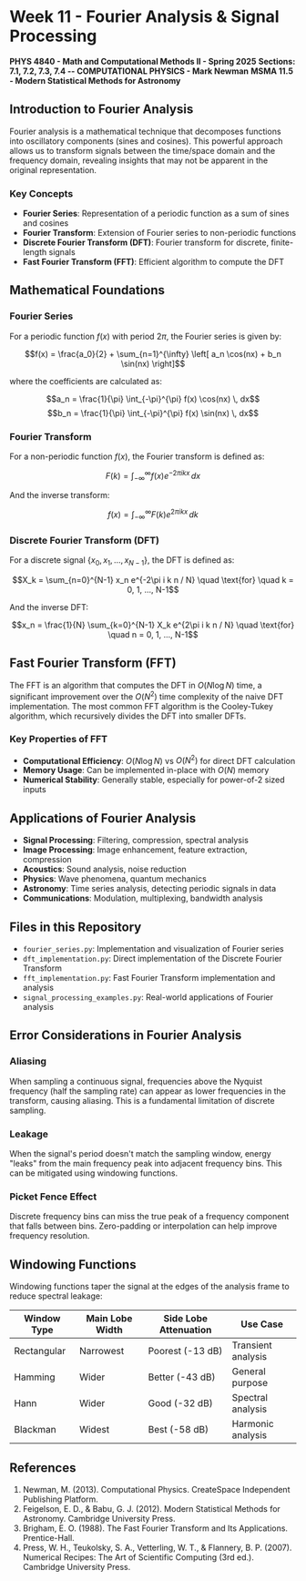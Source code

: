 # Week 11 - Fourier Analysis & Signal Processing
**PHYS 4840 - Math and Computational Methods II - Spring 2025**
**Sections: 7.1, 7.2, 7.3, 7.4 -- COMPUTATIONAL PHYSICS - Mark Newman**
**MSMA 11.5 - Modern Statistical Methods for Astronomy**

## Introduction to Fourier Analysis

Fourier analysis is a mathematical technique that decomposes functions into oscillatory components (sines and cosines). This powerful approach allows us to transform signals between the time/space domain and the frequency domain, revealing insights that may not be apparent in the original representation.

### Key Concepts

- **Fourier Series**: Representation of a periodic function as a sum of sines and cosines
- **Fourier Transform**: Extension of Fourier series to non-periodic functions
- **Discrete Fourier Transform (DFT)**: Fourier transform for discrete, finite-length signals
- **Fast Fourier Transform (FFT)**: Efficient algorithm to compute the DFT

## Mathematical Foundations

### Fourier Series

For a periodic function $f(x)$ with period $2\pi$, the Fourier series is given by:

$$f(x) = \frac{a_0}{2} + \sum_{n=1}^{\infty} \left[ a_n \cos(nx) + b_n \sin(nx) \right]$$

where the coefficients are calculated as:

$$a_n = \frac{1}{\pi} \int_{-\pi}^{\pi} f(x) \cos(nx) \, dx$$
$$b_n = \frac{1}{\pi} \int_{-\pi}^{\pi} f(x) \sin(nx) \, dx$$

### Fourier Transform

For a non-periodic function $f(x)$, the Fourier transform is defined as:

$$F(k) = \int_{-\infty}^{\infty} f(x) e^{-2\pi i k x} \, dx$$

And the inverse transform:

$$f(x) = \int_{-\infty}^{\infty} F(k) e^{2\pi i k x} \, dk$$

### Discrete Fourier Transform (DFT)

For a discrete signal $\{x_0, x_1, ..., x_{N-1}\}$, the DFT is defined as:

$$X_k = \sum_{n=0}^{N-1} x_n e^{-2\pi i k n / N} \quad \text{for} \quad k = 0, 1, ..., N-1$$

And the inverse DFT:

$$x_n = \frac{1}{N} \sum_{k=0}^{N-1} X_k e^{2\pi i k n / N} \quad \text{for} \quad n = 0, 1, ..., N-1$$

## Fast Fourier Transform (FFT)

The FFT is an algorithm that computes the DFT in $O(N \log N)$ time, a significant improvement over the $O(N^2)$ time complexity of the naive DFT implementation. The most common FFT algorithm is the Cooley-Tukey algorithm, which recursively divides the DFT into smaller DFTs.

### Key Properties of FFT

- **Computational Efficiency**: $O(N \log N)$ vs $O(N^2)$ for direct DFT calculation
- **Memory Usage**: Can be implemented in-place with $O(N)$ memory
- **Numerical Stability**: Generally stable, especially for power-of-2 sized inputs

## Applications of Fourier Analysis

- **Signal Processing**: Filtering, compression, spectral analysis
- **Image Processing**: Image enhancement, feature extraction, compression
- **Acoustics**: Sound analysis, noise reduction
- **Physics**: Wave phenomena, quantum mechanics
- **Astronomy**: Time series analysis, detecting periodic signals in data
- **Communications**: Modulation, multiplexing, bandwidth analysis

## Files in this Repository

- `fourier_series.py`: Implementation and visualization of Fourier series
- `dft_implementation.py`: Direct implementation of the Discrete Fourier Transform
- `fft_implementation.py`: Fast Fourier Transform implementation and analysis
- `signal_processing_examples.py`: Real-world applications of Fourier analysis

## Error Considerations in Fourier Analysis

### Aliasing
When sampling a continuous signal, frequencies above the Nyquist frequency (half the sampling rate) can appear as lower frequencies in the transform, causing aliasing. This is a fundamental limitation of discrete sampling.

### Leakage
When the signal's period doesn't match the sampling window, energy "leaks" from the main frequency peak into adjacent frequency bins. This can be mitigated using windowing functions.

### Picket Fence Effect
Discrete frequency bins can miss the true peak of a frequency component that falls between bins. Zero-padding or interpolation can help improve frequency resolution.

## Windowing Functions

Windowing functions taper the signal at the edges of the analysis frame to reduce spectral leakage:

| Window Type | Main Lobe Width | Side Lobe Attenuation | Use Case |
|-------------|-----------------|------------------------|----------|
| Rectangular | Narrowest | Poorest (-13 dB) | Transient analysis |
| Hamming | Wider | Better (-43 dB) | General purpose |
| Hann | Wider | Good (-32 dB) | Spectral analysis |
| Blackman | Widest | Best (-58 dB) | Harmonic analysis |

## References

1. Newman, M. (2013). Computational Physics. CreateSpace Independent Publishing Platform.
2. Feigelson, E. D., & Babu, G. J. (2012). Modern Statistical Methods for Astronomy. Cambridge University Press.
3. Brigham, E. O. (1988). The Fast Fourier Transform and Its Applications. Prentice-Hall.
4. Press, W. H., Teukolsky, S. A., Vetterling, W. T., & Flannery, B. P. (2007). Numerical Recipes: The Art of Scientific Computing (3rd ed.). Cambridge University Press.